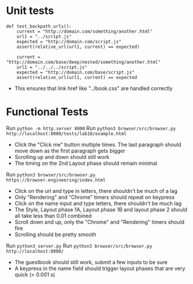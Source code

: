 # Unit tests

```
def test_backpath_urls():
    current = "http://domain.com/something/another.html"
    url1 = "../script.js"
    expected = "http://domain.com/script.js"
    assert(relative_url(url1, current) == expected)

    current = "http://domain.com/base/deep/nested/something/another.html"
    url1 = "../../../script.js"
    expected = "http://domain.com/base/script.js"
    assert(relative_url(url1, current) == expected
```
- This ensures that link href like "../book.css" are handled correctly

# Functional Tests
Run `python -m http.server 8000`
Run `python3 browser/src/browser.py http://localhost:8000/tests/lab10/example.html`
- Click the "Click me" button multiple times. The last paragraph should move down as the first paragraph gets bigger
- Scrolling up and down should still work
- The timing on the 2nd Layout phase should remain minimal

Run `python3 browser/src/browser.py https://browser.engineering/index.html`
- Click on the url and type in letters, there shouldn't be much of a lag
- Only "Rendering" and "Chrome" timers should repeat on keypress
- Click on the name input and type letters, there shouldn't be much lag
- The Style, Layout phase 1A, Layout phase 1B and layout phase 2 should all take less than 0.01 combined
- Scroll down and up, only the "Chrome" and "Rendering" timers should fire
- Scrolling should be pretty smooth

Run `python3 server.py`
Run `python3 browser/src/browser.py http://localhost:8000/`
- The guestbook should still work, submit a few inputs to be sure
- A keypress in the name field should trigger layout phases that are very quick (< 0.001 s)